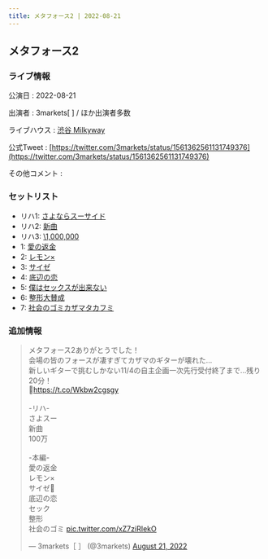 ```yaml
---
title: メタフォース2 | 2022-08-21
---
```

## メタフォース2

### ライブ情報

公演日
:    2022-08-21

出演者
:    3markets[ ] / ほか出演者多数

ライブハウス
:    [渋谷 Milkyway](livehouse010.html)

公式Tweet
:    [https://twitter.com/3markets/status/1561362561131749376](https://twitter.com/3markets/status/1561362561131749376)

その他コメント
:    

### セットリスト

*  リハ1: [さよならスーサイド](song013.html)
*  リハ2: [新曲](song001.html)
*  リハ3: [\1,000,000](song022.html)
*  1: [愛の返金](song012.html)
*  2: [レモン×](song003.html)
*  3: [サイゼ](song004.html)
*  4: [底辺の恋](song008.html)
*  5: [僕はセックスが出来ない](song006.html)
*  6: [整形大賛成](song005.html)
*  7: [社会のゴミカザマタカフミ](song002.html)


### 追加情報



<blockquote class="twitter-tweet"><p lang="ja" dir="ltr">メタフォース2ありがとうでした！<br>会場の皆のフォースが凄すぎてカザマのギターが壊れた…<br>新しいギターで挑むしかない11/4の自主企画一次先行受付終了まで…残り20分！<br>🎫<a href="https://t.co/Wkbw2cgsgy">https://t.co/Wkbw2cgsgy</a><br><br>-リハ-<br>さよスー<br>新曲<br>100万<br><br>-本編-<br>愛の返金<br>レモン×<br>サイゼ🎥<br>底辺の恋<br>セック<br>整形<br>社会のゴミ <a href="https://t.co/xZ7ziRIekO">pic.twitter.com/xZ7ziRIekO</a></p>&mdash; 3markets［ ］ (@3markets) <a href="https://twitter.com/3markets/status/1561362561131749376?ref_src=twsrc%5Etfw">August 21, 2022</a></blockquote>
<script async src="https://platform.twitter.com/widgets.js" charset="utf-8"></script>


